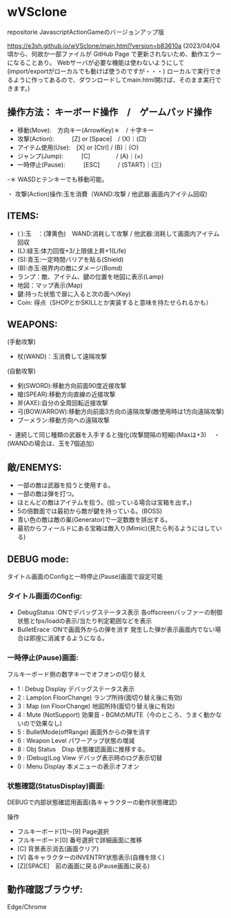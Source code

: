 # wVSclone
repositorie JavascriptActionGameのバージョンアップ版

https://e3sh.github.io/wVSclone/main.html?version=b83610a
(2023/04/04頃から、何故か一部ファイルが GitHub Page で更新されないため、動作エラーになることあり。
 Webサーバが必要な機能は使わないようにして(import/exportがローカルでも動けば使うのですが・・・)
 ローカルで実行できるように作ってあるので、ダウンロードしてmain.html開けば、そのまま実行できます。)

## 操作方法： キーボード操作　/　ゲームパッド操作
- 移動(Move):　方向キー(ArrowKey)＊　/ 十字キー
- 攻撃(Action):　　　[Z] or [Space]　/ (X)｜(□)
- アイテム使用(Use):　[X] or [Ctrl]  / (B)｜(○)
- ジャンプ(Jump):　　　[C]　　　　    / (A)｜(×)
- 一時停止(Pause):　　　[ESC]　　　/ (START)｜(三)  

-＊ WASDとテンキーでも移動可能。

・ 攻撃(Action)操作:玉を消費（WAND:攻撃 / 他武器:画面内アイテム回収)

## ITEMS:
- ( ):玉　：(薄黄色)　WAND:消耗して攻撃 / 他武器:消耗して画面内アイテム回収
- (L):緑玉:体力回復+3/上限値上昇+1(Life)
- (S):青玉:一定時間バリアを貼る(Shield)
- (B):赤玉:視界内の敵にダメージ(Bomd)
- ランプ：敵、アイテム、鍵の位置を地図に表示(Lamp)
- 地図：マップ表示(Map)
- 鍵:持った状態で扉に入ると次の面へ(Key)
- Coin: 得点（SHOPとかSKILLとか実装すると意味を持たせられるかも）

## WEAPONS:
(手動攻撃)
- 杖(WAND)：玉消費して遠隔攻撃
　
 
(自動攻撃)
- 剣(SWORD):移動方向前面90度近接攻撃　
- 槍(SPEAR):移動方向直線の近接攻撃　
- 斧(AXE):自分の全周回転近接攻撃　
- 弓(BOW/ARROW):移動方向前面3方向の遠隔攻撃(敵使用時は1方向遠隔攻撃)　
- ブーメラン:移動方向への遠隔攻撃　

・ 連続して同じ種類の武器を入手すると強化(攻撃間隔の短縮)(Maxは+3)　
・ (WANDの場合は、玉を7個追加）

## 敵/ENEMYS:
- 一部の敵は武器を拾うと使用する。
- 一部の敵は弾を打つ。
- ほとんどの敵はアイテムを拾う。(拾っている場合は宝箱を出す。)
- 5の倍数面では最初から敵が鍵を持っている。(BOSS)
- 青い色の敵は敵の巣(Generator)で一定数敵を排出する。
- 最初からフィールドにある宝箱は敵入り(Mimic)(見たら判るようにはしている)

## DEBUG mode:
タイトル画面のConfigと一時停止(Pause)画面で設定可能

### タイトル画面のConfig:
- DebugStatus :ONでデバッグステータス表示
  各offscreenバッファーの制御状態とfps/loadの表示/当たり判定範囲などを表示
- BulletErace :ONで画面外からの弾を消す
  発生した弾が表示画面内でない場合は即座に消滅するようになる。


### 一時停止(Pause)画面:
フルキーボード側の数字キーでオフオンの切り替え
　
- 1 : Debug Display        デバッグステータス表示　    
- 2 : Lamp(on FloorChange) ランプ所持(面切り替え後に有効) 　
- 3 : Map (on FloorChange) 地図所持(面切り替え後に有効)　 
- 4 : Mute (NotSupport)    効果音・BGMのMUTE（今のところ、うまく動かないので効果なし) 
- 5 : BulletMode(offRange) 画面外からの弾を消す　 
- 6 : Weapon Level         パワーアップ状態の増減
- 8 : Obj Status　Disp     状態確認画面に推移する。　 
- 9 : (Debug)Log View      デバッグ表示時のログ表示切替
- 0 : Menu Display         本メニューの表示オフオン 　


### 状態確認(StatusDisplay)画面:
DEBUGで内部状態確認用画面(各キャラクターの動作状態確認)

操作
- フルキーボード[1]～[9] Page選択
- フルキーボード[0]      番号選択で詳細画面に推移 　
- [C]  背景表示消去(画面クリア)　　　　
- [V]  各キャラクターのINVENTRY状態表示(自機を除く)　　　　　
- [Z][SPACE]　前の画面に戻る(Pause画面に戻る)


## 動作確認ブラウザ: 
Edge/Chrome
